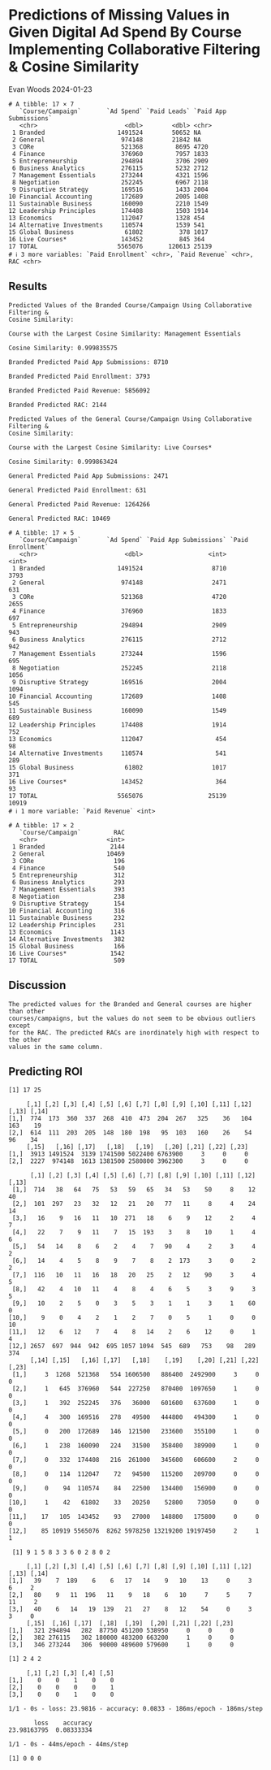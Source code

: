 Predictions of Missing Values in Given Digital Ad Spend By Course
Implementing Collaborative Filtering & Cosine Similarity
================
Evan Woods
2024-01-23

<!-- ## Import Libraries -->
<!-- ## Functions -->
<!-- ## Import Data -->

    # A tibble: 17 × 7
       `Course/Campaign`       `Ad Spend` `Paid Leads` `Paid App Submissions`
       <chr>                        <dbl>        <dbl> <chr>                 
     1 Branded                    1491524        50652 NA                    
     2 General                     974148        21842 NA                    
     3 CORe                        521368         8695 4720                  
     4 Finance                     376960         7957 1833                  
     5 Entrepreneurship            294894         3706 2909                  
     6 Business Analytics          276115         5232 2712                  
     7 Management Essentials       273244         4321 1596                  
     8 Negotiation                 252245         6967 2118                  
     9 Disruptive Strategy         169516         1433 2004                  
    10 Financial Accounting        172689         2005 1408                  
    11 Sustainable Business        160090         2210 1549                  
    12 Leadership Principles       174408         1503 1914                  
    13 Economics                   112047         1328 454                   
    14 Alternative Investments     110574         1539 541                   
    15 Global Business              61802          378 1017                  
    16 Live Courses*               143452          845 364                   
    17 TOTAL                      5565076       120613 25139                 
    # ℹ 3 more variables: `Paid Enrollment` <chr>, `Paid Revenue` <chr>, RAC <chr>

<!-- ## Identifying the Maximum Cosine Similarities -->
<!-- ## Collaborative Filtering To Predict Paid Revenue -->

## Results

    Predicted Values of the Branded Course/Campaign Using Collaborative Filtering &
    Cosine Similarity:

    Course with the Largest Cosine Similarity: Management Essentials

    Cosine Similarity: 0.999835575

    Branded Predicted Paid App Submissions: 8710

    Branded Predicted Paid Enrollment: 3793

    Branded Predicted Paid Revenue: 5856092

    Branded Predicted RAC: 2144

    Predicted Values of the General Course/Campaign Using Collaborative Filtering &
    Cosine Similarity:

    Course with the Largest Cosine Similarity: Live Courses*

    Cosine Similarity: 0.999863424

    General Predicted Paid App Submissions: 2471

    General Predicted Paid Enrollment: 631

    General Predicted Paid Revenue: 1264266

    General Predicted RAC: 10469

    # A tibble: 17 × 5
       `Course/Campaign`       `Ad Spend` `Paid App Submissions` `Paid Enrollment`
       <chr>                        <dbl>                  <int>             <int>
     1 Branded                    1491524                   8710              3793
     2 General                     974148                   2471               631
     3 CORe                        521368                   4720              2655
     4 Finance                     376960                   1833               697
     5 Entrepreneurship            294894                   2909               943
     6 Business Analytics          276115                   2712               942
     7 Management Essentials       273244                   1596               695
     8 Negotiation                 252245                   2118              1056
     9 Disruptive Strategy         169516                   2004              1094
    10 Financial Accounting        172689                   1408               545
    11 Sustainable Business        160090                   1549               689
    12 Leadership Principles       174408                   1914               752
    13 Economics                   112047                    454                98
    14 Alternative Investments     110574                    541               289
    15 Global Business              61802                   1017               371
    16 Live Courses*               143452                    364                93
    17 TOTAL                      5565076                  25139             10919
    # ℹ 1 more variable: `Paid Revenue` <int>

    # A tibble: 17 × 2
       `Course/Campaign`         RAC
       <chr>                   <int>
     1 Branded                  2144
     2 General                 10469
     3 CORe                      196
     4 Finance                   540
     5 Entrepreneurship          312
     6 Business Analytics        293
     7 Management Essentials     393
     8 Negotiation               238
     9 Disruptive Strategy       154
    10 Financial Accounting      316
    11 Sustainable Business      232
    12 Leadership Principles     231
    13 Economics                1143
    14 Alternative Investments   382
    15 Global Business           166
    16 Live Courses*            1542
    17 TOTAL                     509

## Discussion

    The predicted values for the Branded and General courses are higher than other
    courses/campaigns, but the values do not seem to be obvious outliers except
    for the RAC. The predicted RACs are inordinately high with respect to the other
    values in the same column.

## Predicting ROI

    [1] 17 25

         [,1] [,2] [,3] [,4] [,5] [,6] [,7] [,8] [,9] [,10] [,11] [,12] [,13] [,14]
    [1,]  774  173  360  337  268  410  473  204  267   325    36   104   163    19
    [2,]  614  111  203  205  148  180  198   95  103   160    26    54    96    34
         [,15]   [,16] [,17]   [,18]   [,19]   [,20] [,21] [,22] [,23]
    [1,]  3913 1491524  3139 1741500 5022400 6763900     3     0     0
    [2,]  2227  974148  1613 1381500 2580800 3962300     3     0     0

          [,1] [,2] [,3] [,4] [,5] [,6] [,7] [,8] [,9] [,10] [,11] [,12] [,13]
     [1,]  714   38   64   75   53   59   65   34   53    50     8    12    40
     [2,]  101  297   23   32   12   21   20   77   11     8     4    24    14
     [3,]   16    9   16   11   10  271   18    6    9    12     2     4     7
     [4,]   22    7    9   11    7   15  193    3    8    10     1     4     6
     [5,]   54   14    8    6    2    4    7   90    4     2     3     4     2
     [6,]   14    4    5    8    9    7    8    2  173     3     0     2     2
     [7,]  116   10   11   16   18   20   25    2   12    90     3     4     5
     [8,]   42    4   10   11    4    8    4    6    5     3     9     3     5
     [9,]   10    2    5    0    3    5    3    1    1     3     1    60     0
    [10,]    9    0    4    2    1    2    7    0    5     1     0     0    10
    [11,]   12    6   12    7    4    8   14    2    6    12     0     1     4
    [12,] 2657  697  944  942  695 1057 1094  545  689   753    98   289   374
          [,14] [,15]   [,16] [,17]   [,18]    [,19]    [,20] [,21] [,22] [,23]
     [1,]     3  1268  521368   554 1606500   886400  2492900     3     0     0
     [2,]     1   645  376960   544  227250   870400  1097650     1     0     0
     [3,]     1   392  252245   376   36000   601600   637600     1     0     0
     [4,]     4   300  169516   278   49500   444800   494300     1     0     0
     [5,]     0   200  172689   146  121500   233600   355100     1     0     0
     [6,]     1   238  160090   224   31500   358400   389900     1     0     0
     [7,]     0   332  174408   216  261000   345600   606600     2     0     0
     [8,]     0   114  112047    72   94500   115200   209700     0     0     0
     [9,]     0    94  110574    84   22500   134400   156900     0     0     0
    [10,]     1    42   61802    33   20250    52800    73050     0     0     0
    [11,]    17   105  143452    93   27000   148800   175800     0     0     0
    [12,]    85 10919 5565076  8262 5978250 13219200 19197450     2     1     1

     [1] 9 1 5 8 3 3 6 0 2 8 0 2

         [,1] [,2] [,3] [,4] [,5] [,6] [,7] [,8] [,9] [,10] [,11] [,12] [,13] [,14]
    [1,]   39    7  189    6    6   17   14    9   10    13     0     3     6     2
    [2,]   80    9   11  196   11    9   18    6   10     7     5     7    11     2
    [3,]   40    6   14   19  139   21   27    8   12    54     0     3     3     0
         [,15]  [,16] [,17]  [,18]  [,19]  [,20] [,21] [,22] [,23]
    [1,]   321 294894   282  87750 451200 538950     0     0     0
    [2,]   382 276115   302 180000 483200 663200     1     0     0
    [3,]   346 273244   306  90000 489600 579600     1     0     0

    [1] 2 4 2

         [,1] [,2] [,3] [,4] [,5]
    [1,]    0    0    1    0    0
    [2,]    0    0    0    0    1
    [3,]    0    0    1    0    0

    1/1 - 0s - loss: 23.9816 - accuracy: 0.0833 - 186ms/epoch - 186ms/step

           loss    accuracy 
    23.98163795  0.08333334 

    1/1 - 0s - 44ms/epoch - 44ms/step

    [1] 0 0 0
